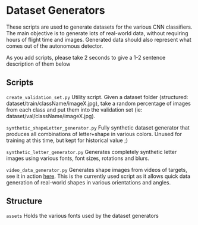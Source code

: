 # Dataset Generators

These scripts are used to generate datasets for the various CNN classifiers. The
main objective is to generate lots of real-world data, without requiring hours
of flight time and images. Generated data should also represent what comes out of
the autonomous detector.

As you add scripts, please take 2 seconds to give a 1-2 sentence description of them below

## Scripts

`create_validation_set.py` Utility script. Given a dataset folder (structured: 
dataset/train/className/imageX.jpg), take a random percentage of images from each
class and put them into the validation set (ie: dataset/val/className/imageX.jpg).

`synthetic_shapeLetter_generator.py` Fully synthetic dataset generator that produces
all combinations of letter+shape in various colors. Unused for training at this time,
but kept for historical value ;)

`synthetic_letter_generator.py` Generates completely synthetic letter images using
various fonts, font sizes, rotations and blurs.

`video_data_generator.py` Generates shape images from videos of targets, see it 
in action [here](https://youtu.be/fyoo3Zcpb-k). This is the currently used script
as it allows quick data generation of real-world shapes in various orientations and angles.

## Structure

`assets` Holds the various fonts used by the dataset generators